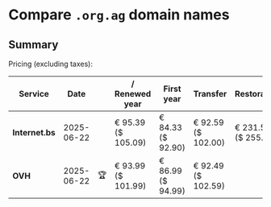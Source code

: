 # Compare `.org.ag` domain names

## Summary

Pricing (excluding taxes):

| Service | Date |  | / Renewed year | First year | Transfer | Restoration |
|--|--|--|--|--|--|--|
| **Internet.bs** | 2025-06-22 |  | € 95.39<br>($ 105.09) | € 84.33<br>($ 92.90) | € 92.59<br>($ 102.00) | € 231.55<br>($ 255.09) |
| **OVH** | 2025-06-22 | 🏆 | € 93.99<br>($ 101.99) | € 86.99<br>($ 94.99) | € 92.49<br>($ 102.59) |  |
